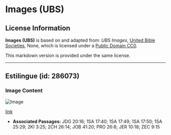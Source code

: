 # Images (UBS)

## License Information

**Images (UBS)** is based on and adapted from: _UBS Images_, [United Bible Societies](https://unitedbiblesocieties.org/), None, which is licensed under a [Public Domain CC0](https://creativecommons.org/public-domain/cc0/).

This markdown version is provided under the same license.



--------------------------------

## Estilingue (id: 286073)

### Image Content

![Image](https://cdn.aquifer.bible/aquifer-content/resources/Media/WEB-0379_sling.jpg)

[link](https://cdn.aquifer.bible/aquifer-content/resources/Media/WEB-0379_sling.jpg)

* **Associated Passages:** JDG 20:16; 1SA 17:40; 1SA 17:49; 1SA 17:50; 1SA 25:29; 2KI 3:25; 2CH 26:14; JOB 41:20; PRO 26:8; JER 10:18; ZEC 9:15

